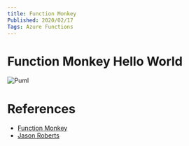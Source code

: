 ```yaml
---
title: Function Monkey
Published: 2020/02/17
Tags: Azure Functions
---
```


# Function Monkey Hello World

![Puml](http://www.plantuml.com/plantuml/proxy?cache=no&src=https://raw.github.com/newportg/newportg.github.io/master/assets/FunctionMonkey/FMHelloWorld.puml)

# References

* [Function Monkey](https://functionmonkey.azurefromthetrenches.com/)
* [Jason Roberts](http://dontcodetired.com/blog/post/Creating-Azure-Functions-with-Function-Monkey-First-Look)